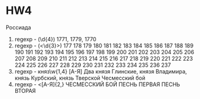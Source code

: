 # HW4
Россиада
 1. regexp - (\d{4}) 1771, 1779, 1770
 2. regexp - (\<\d{3}\>) 177 178 179 180 181 182 183 184 185 186 187 188 189 190 191 192 193 194 195 196 197 198 199 200 201 202 203 204 205 206 207 208 209 210 211 212 213 214 215 216 217 218 219 220 221 222 223 224 225 226 227 228 229 230 231 232 233 234 235 236 237
 3. regexp - княз\w{1,4} [А-Я] Два князя Глинские, князя Владимира, князь Курбский, князь Тверской
 Чесмесский бой
 1. regexp - \<[А-Я]{2,} ЧЕСМЕССКИЙ БОЙ ПЕСНЬ ПЕРВАЯ ПЕСНЬ ВТОРАЯ
